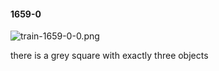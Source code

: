 #### 1659-0
![train-1659-0-0.png](https://github.com/lil-lab/nlvr/raw/master/nlvr/train/images/45/train-1659-0-0.png "train-1659-0-0.png")

there is a grey square with exactly three objects